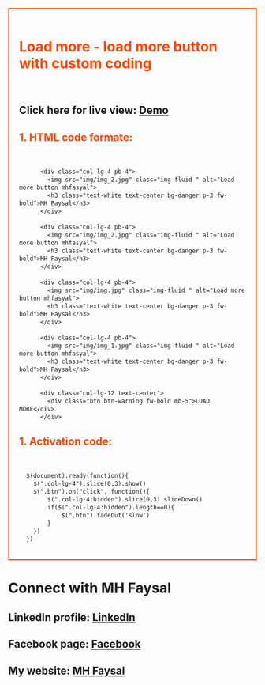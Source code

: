 
<div style="border: 2px solid orangered; padding: 20px;">
    <h1 style="color: orangered;">Load more - load more button with custom coding</h1><br>
    <h2>Click here for live view: <a href="https://mhfaysal124.github.io/load_more_button./" target="blank">Demo</a></h2>
<h2 style="color: orangered;">1. HTML code formate: </h2><br>
    

          <div class="col-lg-4 pb-4">
            <img src="img/img_2.jpg" class="img-fluid " alt="Load more button mhfasyal">
            <h3 class="text-white text-center bg-danger p-3 fw-bold">MH Faysal</h3>
          </div>

          <div class="col-lg-4 pb-4">
            <img src="img/img_2.jpg" class="img-fluid " alt="Load more button mhfasyal">
            <h3 class="text-white text-center bg-danger p-3 fw-bold">MH Faysal</h3>
          </div> 

          <div class="col-lg-4 pb-4">
            <img src="img/img.jpg" class="img-fluid " alt="Load more button mhfasyal">
            <h3 class="text-white text-center bg-danger p-3 fw-bold">MH Faysal</h3>
          </div>      

          <div class="col-lg-4 pb-4">
            <img src="img/img_1.jpg" class="img-fluid " alt="Load more button mhfasyal">
            <h3 class="text-white text-center bg-danger p-3 fw-bold">MH Faysal</h3>
          </div>

          <div class="col-lg-12 text-center">
            <div class="btn btn-warning fw-bold mb-5">LOAD MORE</div>
          </div>



<h2 style="color: orangered;">1. Activation code: </h2><br>


      $(document).ready(function(){
        $(".col-lg-4").slice(0,3).show()
        $(".btn").on("click", function(){
            $(".col-lg-4:hidden").slice(0,3).slideDown()
            if($(".col-lg-4:hidden").length==0){
                $(".btn").fadeOut('slow')
            }
        })
      })

  </div>

   <h1>Connect with MH Faysal</h1>
    <h2>LinkedIn profile: <a href="https://www.linkedin.com/in/mhfaysal124/">LinkedIn</a></h2>
    <h2>Facebook page: <a href="https://www.facebook.com/mhfaysal124">Facebook</a></h2>
    <h2>My website: <a href="https://www.mhfaysal.com">MH Faysal</a></h2>
